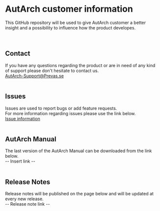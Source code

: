 # AutArch customer information
This GitHub repository will be used to give AutArch customer a better insight and a possibility to influence how the product developes.
<br/>
<br/>
<br/>
## Contact
If you have any questions regarding the product or are in need of any kind of support please don't hesitate to contact us.  
[AutArch-Support@Prevas.se](mailto:AutArch-Support@Prevas.se)
<br/>
<br/>
## Issues
Issues are used to report bugs or add feature requests.  
For more information regarding issues please use the link below.  
[Issue information](IssueInformation)
<br/>
<br/>
## AutArch Manual
The last version of the AutArch Manual can be downloaded from the link below.  
-- Insert link --
<br/>
<br/>
## Release Notes
Release notes will be published on the page below and will be updated at every new release.  
-- Release note link --
